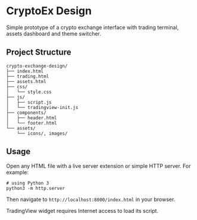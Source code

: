 # CryptoEx Design

Simple prototype of a crypto exchange interface with trading terminal, assets dashboard and theme switcher.

## Project Structure

```
crypto-exchange-design/
├── index.html
├── trading.html
├── assets.html
├── css/
│   └── style.css
├── js/
│   ├── script.js
│   └── tradingview-init.js
├── components/
│   ├── header.html
│   └── footer.html
└── assets/
    └── icons/, images/
```

## Usage

Open any HTML file with a live server extension or simple HTTP server. For example:

```
# using Python 3
python3 -m http.server
```

Then navigate to `http://localhost:8000/index.html` in your browser.

TradingView widget requires Internet access to load its script.
